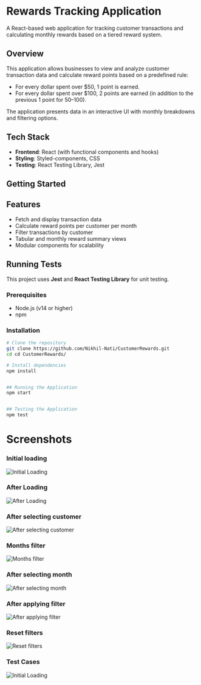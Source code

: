 # Rewards Tracking Application

A React-based web application for tracking customer transactions and calculating monthly rewards based on a tiered reward system.

##  Overview

This application allows businesses to view and analyze customer transaction data and calculate reward points based on a predefined rule:

- For every dollar spent over $50, 1 point is earned.
- For every dollar spent over $100, 2 points are earned (in addition to the previous 1 point for $50–$100).

The application presents data in an interactive UI with monthly breakdowns and filtering options.

##  Tech Stack

- **Frontend**: React (with functional components and hooks)
- **Styling**: Styled-components, CSS
- **Testing**: React Testing Library, Jest


##  Getting Started


##  Features

- Fetch and display transaction data
- Calculate reward points per customer per month
- Filter transactions by customer
- Tabular and monthly reward summary views
- Modular components for scalability

##  Running Tests

This project uses **Jest** and **React Testing Library** for unit testing.


### Prerequisites

- Node.js (v14 or higher)
- npm 

### Installation

```bash
# Clone the repository
git clone https://github.com/Nikhil-Nati/CustomerRewards.git
cd cd CustomerRewards/

# Install dependencies
npm install


## Running the Application
npm start


## Testing the Application
npm test


```
#  Screenshots
### Initial loading
![Initial Loading](./customer-rewards/public/Screenshots/initial_loading.png)
### After Loading
![After Loading](./customer-rewards/public/Screenshots/after_loading_data.png)
### After selecting customer
![After selecting customer](./customer-rewards/public/Screenshots/after_selecting_customer.png)
### Months filter
![Months filter](./customer-rewards/public/Screenshots/months_filter.png)
### After selecting month
![After selecting month](./customer-rewards/public/Screenshots/apply_filters_button_enabled.png)
### After applying filter
![After applying filter](./customer-rewards/public/Screenshots/filter_applied.png)
### Reset filters
![Reset filters](./customer-rewards/public/Screenshots/reset_filters.png)

### Test Cases
![Initial Loading](./customer-rewards/public/Screenshots/test_cases_passing.png)